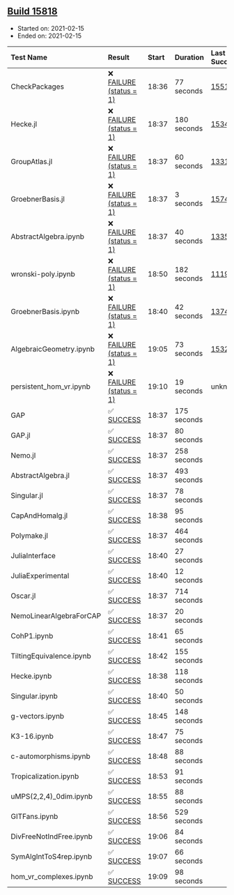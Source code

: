 ## [Build 15818](https://oscarci.mathematik.uni-kl.de/job/oscar/15818/)

* Started on: 2021-02-15
* Ended on: 2021-02-15

| Test Name    | Result | Start | Duration | Last Success | First Failure |
|:-------------|:-------|:------|:---------|:-------------|:--------------|
| CheckPackages | ❌ [FAILURE (status = 1)](https://oscarci.mathematik.uni-kl.de/job/oscar/15818/artifact/logs/build-15818/CheckPackages.log) | 18:36 | 77 seconds | [15514](https://oscarci.mathematik.uni-kl.de/job/oscar/15514/) | [15515](https://oscarci.mathematik.uni-kl.de/job/oscar/15515/) |
| Hecke.jl | ❌ [FAILURE (status = 1)](https://oscarci.mathematik.uni-kl.de/job/oscar/15818/artifact/logs/build-15818/Hecke.jl.log) | 18:37 | 180 seconds | [15344](https://oscarci.mathematik.uni-kl.de/job/oscar/15344/) | [15348](https://oscarci.mathematik.uni-kl.de/job/oscar/15348/) |
| GroupAtlas.jl | ❌ [FAILURE (status = 1)](https://oscarci.mathematik.uni-kl.de/job/oscar/15818/artifact/logs/build-15818/GroupAtlas.jl.log) | 18:37 | 60 seconds | [13311](https://oscarci.mathematik.uni-kl.de/job/oscar/13311/) | [13312](https://oscarci.mathematik.uni-kl.de/job/oscar/13312/) |
| GroebnerBasis.jl | ❌ [FAILURE (status = 1)](https://oscarci.mathematik.uni-kl.de/job/oscar/15818/artifact/logs/build-15818/GroebnerBasis.jl.log) | 18:37 | 3 seconds | [15745](https://oscarci.mathematik.uni-kl.de/job/oscar/15745/) | [15746](https://oscarci.mathematik.uni-kl.de/job/oscar/15746/) |
| AbstractAlgebra.ipynb | ❌ [FAILURE (status = 1)](https://oscarci.mathematik.uni-kl.de/job/oscar/15818/artifact/logs/build-15818/AbstractAlgebra.ipynb.log) | 18:37 | 40 seconds | [13355](https://oscarci.mathematik.uni-kl.de/job/oscar/13355/) | [13356](https://oscarci.mathematik.uni-kl.de/job/oscar/13356/) |
| wronski-poly.ipynb | ❌ [FAILURE (status = 1)](https://oscarci.mathematik.uni-kl.de/job/oscar/15818/artifact/logs/build-15818/wronski-poly.ipynb.log) | 18:50 | 182 seconds | [11192](https://oscarci.mathematik.uni-kl.de/job/oscar/11192/) | [11193](https://oscarci.mathematik.uni-kl.de/job/oscar/11193/) |
| GroebnerBasis.ipynb | ❌ [FAILURE (status = 1)](https://oscarci.mathematik.uni-kl.de/job/oscar/15818/artifact/logs/build-15818/GroebnerBasis.ipynb.log) | 18:40 | 42 seconds | [13748](https://oscarci.mathematik.uni-kl.de/job/oscar/13748/) | [13749](https://oscarci.mathematik.uni-kl.de/job/oscar/13749/) |
| AlgebraicGeometry.ipynb | ❌ [FAILURE (status = 1)](https://oscarci.mathematik.uni-kl.de/job/oscar/15818/artifact/logs/build-15818/AlgebraicGeometry.ipynb.log) | 19:05 | 73 seconds | [15322](https://oscarci.mathematik.uni-kl.de/job/oscar/15322/) | [15323](https://oscarci.mathematik.uni-kl.de/job/oscar/15323/) |
| persistent_hom_vr.ipynb | ❌ [FAILURE (status = 1)](https://oscarci.mathematik.uni-kl.de/job/oscar/15818/artifact/logs/build-15818/persistent_hom_vr.ipynb.log) | 19:10 | 19 seconds | unknown | unknown |
| GAP | ✅ [SUCCESS](https://oscarci.mathematik.uni-kl.de/job/oscar/15818/artifact/logs/build-15818/GAP.log) | 18:37 | 175 seconds |  |  |
| GAP.jl | ✅ [SUCCESS](https://oscarci.mathematik.uni-kl.de/job/oscar/15818/artifact/logs/build-15818/GAP.jl.log) | 18:37 | 80 seconds |  |  |
| Nemo.jl | ✅ [SUCCESS](https://oscarci.mathematik.uni-kl.de/job/oscar/15818/artifact/logs/build-15818/Nemo.jl.log) | 18:37 | 258 seconds |  |  |
| AbstractAlgebra.jl | ✅ [SUCCESS](https://oscarci.mathematik.uni-kl.de/job/oscar/15818/artifact/logs/build-15818/AbstractAlgebra.jl.log) | 18:37 | 493 seconds |  |  |
| Singular.jl | ✅ [SUCCESS](https://oscarci.mathematik.uni-kl.de/job/oscar/15818/artifact/logs/build-15818/Singular.jl.log) | 18:37 | 78 seconds |  |  |
| CapAndHomalg.jl | ✅ [SUCCESS](https://oscarci.mathematik.uni-kl.de/job/oscar/15818/artifact/logs/build-15818/CapAndHomalg.jl.log) | 18:38 | 95 seconds |  |  |
| Polymake.jl | ✅ [SUCCESS](https://oscarci.mathematik.uni-kl.de/job/oscar/15818/artifact/logs/build-15818/Polymake.jl.log) | 18:37 | 464 seconds |  |  |
| JuliaInterface | ✅ [SUCCESS](https://oscarci.mathematik.uni-kl.de/job/oscar/15818/artifact/logs/build-15818/JuliaInterface.log) | 18:40 | 27 seconds |  |  |
| JuliaExperimental | ✅ [SUCCESS](https://oscarci.mathematik.uni-kl.de/job/oscar/15818/artifact/logs/build-15818/JuliaExperimental.log) | 18:40 | 12 seconds |  |  |
| Oscar.jl | ✅ [SUCCESS](https://oscarci.mathematik.uni-kl.de/job/oscar/15818/artifact/logs/build-15818/Oscar.jl.log) | 18:37 | 714 seconds |  |  |
| NemoLinearAlgebraForCAP | ✅ [SUCCESS](https://oscarci.mathematik.uni-kl.de/job/oscar/15818/artifact/logs/build-15818/NemoLinearAlgebraForCAP.log) | 18:37 | 20 seconds |  |  |
| CohP1.ipynb | ✅ [SUCCESS](https://oscarci.mathematik.uni-kl.de/job/oscar/15818/artifact/logs/build-15818/CohP1.ipynb.log) | 18:41 | 65 seconds |  |  |
| TiltingEquivalence.ipynb | ✅ [SUCCESS](https://oscarci.mathematik.uni-kl.de/job/oscar/15818/artifact/logs/build-15818/TiltingEquivalence.ipynb.log) | 18:42 | 155 seconds |  |  |
| Hecke.ipynb | ✅ [SUCCESS](https://oscarci.mathematik.uni-kl.de/job/oscar/15818/artifact/logs/build-15818/Hecke.ipynb.log) | 18:38 | 118 seconds |  |  |
| Singular.ipynb | ✅ [SUCCESS](https://oscarci.mathematik.uni-kl.de/job/oscar/15818/artifact/logs/build-15818/Singular.ipynb.log) | 18:40 | 50 seconds |  |  |
| g-vectors.ipynb | ✅ [SUCCESS](https://oscarci.mathematik.uni-kl.de/job/oscar/15818/artifact/logs/build-15818/g-vectors.ipynb.log) | 18:45 | 148 seconds |  |  |
| K3-16.ipynb | ✅ [SUCCESS](https://oscarci.mathematik.uni-kl.de/job/oscar/15818/artifact/logs/build-15818/K3-16.ipynb.log) | 18:47 | 75 seconds |  |  |
| c-automorphisms.ipynb | ✅ [SUCCESS](https://oscarci.mathematik.uni-kl.de/job/oscar/15818/artifact/logs/build-15818/c-automorphisms.ipynb.log) | 18:48 | 88 seconds |  |  |
| Tropicalization.ipynb | ✅ [SUCCESS](https://oscarci.mathematik.uni-kl.de/job/oscar/15818/artifact/logs/build-15818/Tropicalization.ipynb.log) | 18:53 | 91 seconds |  |  |
| uMPS(2,2,4)_0dim.ipynb | ✅ [SUCCESS](https://oscarci.mathematik.uni-kl.de/job/oscar/15818/artifact/logs/build-15818/uMPS-2-2-4-_0dim.ipynb.log) | 18:55 | 88 seconds |  |  |
| GITFans.ipynb | ✅ [SUCCESS](https://oscarci.mathematik.uni-kl.de/job/oscar/15818/artifact/logs/build-15818/GITFans.ipynb.log) | 18:56 | 529 seconds |  |  |
| DivFreeNotIndFree.ipynb | ✅ [SUCCESS](https://oscarci.mathematik.uni-kl.de/job/oscar/15818/artifact/logs/build-15818/DivFreeNotIndFree.ipynb.log) | 19:06 | 84 seconds |  |  |
| SymAlgIntToS4rep.ipynb | ✅ [SUCCESS](https://oscarci.mathematik.uni-kl.de/job/oscar/15818/artifact/logs/build-15818/SymAlgIntToS4rep.ipynb.log) | 19:07 | 66 seconds |  |  |
| hom_vr_complexes.ipynb | ✅ [SUCCESS](https://oscarci.mathematik.uni-kl.de/job/oscar/15818/artifact/logs/build-15818/hom_vr_complexes.ipynb.log) | 19:09 | 98 seconds |  |  |
